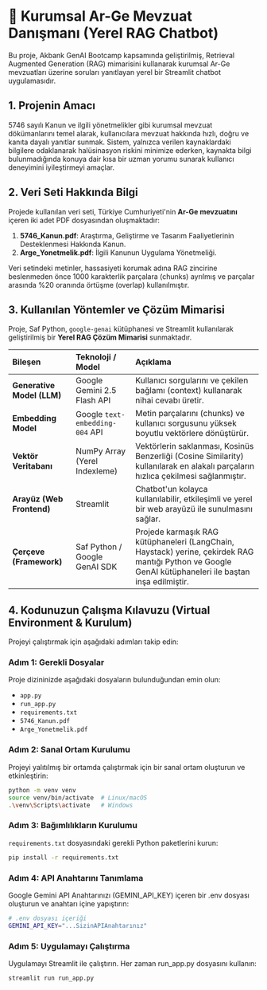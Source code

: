 # 🤖 Kurumsal Ar-Ge Mevzuat Danışmanı (Yerel RAG Chatbot)

Bu proje, Akbank GenAI Bootcamp kapsamında geliştirilmiş, Retrieval Augmented Generation (RAG) mimarisini kullanarak kurumsal Ar-Ge mevzuatları üzerine soruları yanıtlayan yerel bir Streamlit chatbot uygulamasıdır.

## 1. Projenin Amacı 

5746 sayılı Kanun ve ilgili yönetmelikler gibi kurumsal mevzuat dökümanlarını temel alarak, kullanıcılara mevzuat hakkında hızlı, doğru ve kanıta dayalı yanıtlar sunmak. Sistem, yalnızca verilen kaynaklardaki bilgilere odaklanarak halüsinasyon riskini minimize ederken, kaynakta bilgi bulunmadığında konuya dair kısa bir uzman yorumu sunarak kullanıcı deneyimini iyileştirmeyi amaçlar.

## 2. Veri Seti Hakkında Bilgi

Projede kullanılan veri seti, Türkiye Cumhuriyeti'nin **Ar-Ge mevzuatını** içeren iki adet PDF dosyasından oluşmaktadır:
1. **5746_Kanun.pdf**: Araştırma, Geliştirme ve Tasarım Faaliyetlerinin Desteklenmesi Hakkında Kanun.
2. **Arge_Yonetmelik.pdf**: İlgili Kanunun Uygulama Yönetmeliği.

Veri setindeki metinler, hassasiyeti korumak adına RAG zincirine beslenmeden önce 1000 karakterlik parçalara (chunks) ayrılmış ve parçalar arasında %20 oranında örtüşme (overlap) kullanılmıştır.

## 3. Kullanılan Yöntemler ve Çözüm Mimarisi 

Proje, Saf Python, `google-genai` kütüphanesi ve Streamlit kullanılarak geliştirilmiş bir **Yerel RAG Çözüm Mimarisi** sunmaktadır.

| Bileşen | Teknoloji / Model | Açıklama |
| :--- | :--- | :--- |
| **Generative Model (LLM)** | Google Gemini 2.5 Flash API | Kullanıcı sorgularını ve çekilen bağlamı (context) kullanarak nihai cevabı üretir. |
| **Embedding Model** | Google `text-embedding-004` API | Metin parçalarını (chunks) ve kullanıcı sorgusunu yüksek boyutlu vektörlere dönüştürür. |
| **Vektör Veritabanı** | NumPy Array (Yerel Indexleme) | Vektörlerin saklanması, Kosinüs Benzerliği (Cosine Similarity) kullanılarak en alakalı parçaların hızlıca çekilmesi sağlanmıştır. |
| **Arayüz (Web Frontend)** | Streamlit | Chatbot'un kolayca kullanılabilir, etkileşimli ve yerel bir web arayüzü ile sunulmasını sağlar. |
| **Çerçeve (Framework)** | Saf Python / Google GenAI SDK | Projede karmaşık RAG kütüphaneleri (LangChain, Haystack) yerine, çekirdek RAG mantığı Python ve Google GenAI kütüphaneleri ile baştan inşa edilmiştir. |

## 4. Kodunuzun Çalışma Kılavuzu (Virtual Environment & Kurulum) 

Projeyi çalıştırmak için aşağıdaki adımları takip edin:

### Adım 1: Gerekli Dosyalar
Proje dizininizde aşağıdaki dosyaların bulunduğundan emin olun:
- `app.py`
- `run_app.py`
- `requirements.txt`
- `5746_Kanun.pdf`
- `Arge_Yonetmelik.pdf`

### Adım 2: Sanal Ortam Kurulumu
Projeyi yalıtılmış bir ortamda çalıştırmak için bir sanal ortam oluşturun ve etkinleştirin:
```bash
python -m venv venv
source venv/bin/activate  # Linux/macOS
.\venv\Scripts\activate   # Windows
```
### Adım 3: Bağımlılıkların Kurulumu
`requirements.txt` dosyasındaki gerekli Python paketlerini kurun:

```bash
pip install -r requirements.txt
```

### Adım 4: API Anahtarını Tanımlama
Google Gemini API Anahtarınızı (GEMINI_API_KEY) içeren bir .env dosyası oluşturun ve anahtarı içine yapıştırın:

```bash
# .env dosyası içeriği
GEMINI_API_KEY="...SizinAPIAnahtarınız"
```

### Adım 5: Uygulamayı Çalıştırma
Uygulamayı Streamlit ile çalıştırın. Her zaman run_app.py dosyasını kullanın:
```bash
streamlit run run_app.py
```
